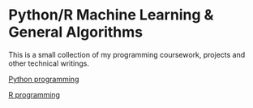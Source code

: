 # Python/R Machine Learning & General Algorithms

This is a small collection of my programming coursework, projects and other technical writings. 


[Python programming](https://github.com/schr0841/Python)

[R programming](https://github.com/schr0841/R)

